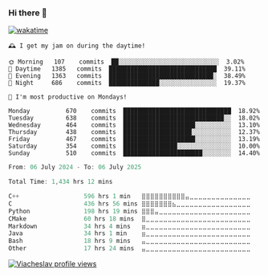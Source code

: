 ### Hi there 👋

[![wakatime](https://wakatime.com/badge/user/018c696b-0bdf-43bb-ab77-72c32d0bf4fe.svg)](https://wakatime.com/@018c696b-0bdf-43bb-ab77-72c32d0bf4fe)

<!-- README-STATS:START -->

```
🕰️ I get my jam on during the daytime!

🌞 Morning  	107    commits	██░░░░░░░░░░░░░░░░░░░░░░░░░░░░	3.02%
🌆 Daytime  	1385   commits	██████████████████████████████	39.11%
🌃 Evening  	1363   commits	█████████████████████████████░	38.49%
🌙 Night    	686    commits	██████████████░░░░░░░░░░░░░░░░	19.37%
```

```
📅 I'm most productive on Mondays!

Monday      	670    commits	██████████████████████████████	18.92%
Tuesday     	638    commits	████████████████████████████░░	18.02%
Wednesday   	464    commits	████████████████████░░░░░░░░░░	13.10%
Thursday    	438    commits	███████████████████░░░░░░░░░░░	12.37%
Friday      	467    commits	████████████████████░░░░░░░░░░	13.19%
Saturday    	354    commits	███████████████░░░░░░░░░░░░░░░	10.00%
Sunday      	510    commits	██████████████████████░░░░░░░░	14.40%
```

<!-- README-STATS:END -->

<!--START_SECTION:waka-->

```C
From: 06 July 2024 - To: 06 July 2025

Total Time: 1,434 hrs 12 mins

C++                  596 hrs 1 min   ⣿⣿⣿⣿⣿⣿⣿⣿⣿⣿⣤⣀⣀⣀⣀⣀⣀⣀⣀⣀⣀⣀⣀⣀⣀   41.06 %
C                    436 hrs 56 mins ⣿⣿⣿⣿⣿⣿⣿⣦⣀⣀⣀⣀⣀⣀⣀⣀⣀⣀⣀⣀⣀⣀⣀⣀⣀   30.10 %
Python               198 hrs 19 mins ⣿⣿⣿⣤⣀⣀⣀⣀⣀⣀⣀⣀⣀⣀⣀⣀⣀⣀⣀⣀⣀⣀⣀⣀⣀   13.66 %
CMake                60 hrs 18 mins  ⣿⣀⣀⣀⣀⣀⣀⣀⣀⣀⣀⣀⣀⣀⣀⣀⣀⣀⣀⣀⣀⣀⣀⣀⣀   04.15 %
Markdown             34 hrs 4 mins   ⣶⣀⣀⣀⣀⣀⣀⣀⣀⣀⣀⣀⣀⣀⣀⣀⣀⣀⣀⣀⣀⣀⣀⣀⣀   02.35 %
Java                 34 hrs 1 min    ⣶⣀⣀⣀⣀⣀⣀⣀⣀⣀⣀⣀⣀⣀⣀⣀⣀⣀⣀⣀⣀⣀⣀⣀⣀   02.34 %
Bash                 18 hrs 9 mins   ⣤⣀⣀⣀⣀⣀⣀⣀⣀⣀⣀⣀⣀⣀⣀⣀⣀⣀⣀⣀⣀⣀⣀⣀⣀   01.25 %
Other                17 hrs 24 mins  ⣤⣀⣀⣀⣀⣀⣀⣀⣀⣀⣀⣀⣀⣀⣀⣀⣀⣀⣀⣀⣀⣀⣀⣀⣀   01.20 %
```

<!--END_SECTION:waka-->

[![Viacheslav profile views](https://u8views.com/api/v1/github/profiles/25109435/views/day-week-month-total-count.svg)](https://u8views.com/github/Mcublog)
